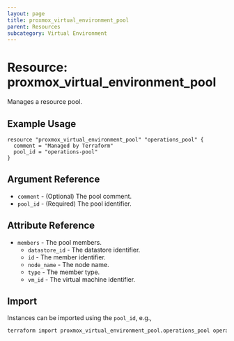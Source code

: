 ```yaml
---
layout: page
title: proxmox_virtual_environment_pool
parent: Resources
subcategory: Virtual Environment
---
```


# Resource: proxmox_virtual_environment_pool

Manages a resource pool.

## Example Usage

```hcl
resource "proxmox_virtual_environment_pool" "operations_pool" {
  comment = "Managed by Terraform"
  pool_id = "operations-pool"
}
```

## Argument Reference

- `comment` - (Optional) The pool comment.
- `pool_id` - (Required) The pool identifier.

## Attribute Reference

- `members` - The pool members.
    - `datastore_id` - The datastore identifier.
    - `id` - The member identifier.
    - `node_name` - The node name.
    - `type` - The member type.
    - `vm_id` - The virtual machine identifier.

## Import

Instances can be imported using the `pool_id`, e.g.,

```bash
terraform import proxmox_virtual_environment_pool.operations_pool operations-pool
```
